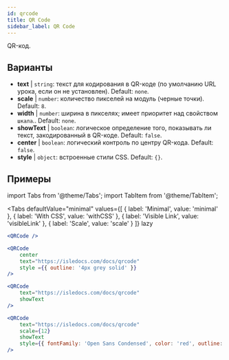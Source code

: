 ```yaml
---
id: qrcode
title: QR Code
sidebar_label: QR Code
---
```


QR-код.

## Варианты

* __text__ | `string`: текст для кодирования в QR-коде (по умолчанию URL урока, если он не установлен). Default: `none`.
* __scale__ | `number`: количество пикселей на модуль (черные точки). Default: `8`.
* __width__ | `number`: ширина в пикселях; имеет приоритет над свойством `шкала`.. Default: `none`.
* __showText__ | `boolean`: логическое определение того, показывать ли текст, закодированный в QR-коде. Default: `false`.
* __center__ | `boolean`: логический контроль по центру QR-кода. Default: `false`.
* __style__ | `object`: встроенные стили CSS. Default: `{}`.


## Примеры

import Tabs from '@theme/Tabs';
import TabItem from '@theme/TabItem';

<Tabs
    defaultValue="minimal"
    values={[
        { label: 'Minimal', value: 'minimal' },
        { label: 'With CSS', value: 'withCSS' },
        { label: 'Visible Link', value: 'visibleLink' },
        { label: 'Scale', value: 'scale' }
    ]}
    lazy
>

<TabItem value="minimal">

```jsx live
<QRCode />
```

</TabItem>

<TabItem value="withCSS">

```jsx live
<QRCode 
    center 
    text="https://isledocs.com/docs/qrcode" 
    style ={{ outline: '4px grey solid' }}
/>
```

</TabItem>

<TabItem value="visibleLink">

```jsx live
<QRCode 
    text="https://isledocs.com/docs/qrcode"
    showText
/>
```

</TabItem>

<TabItem value="scale">

```jsx live
<QRCode 
    text="https://isledocs.com/docs/qrcode"
    scale={12}
    showText
    style={{ fontFamily: 'Open Sans Condensed', color: 'red', outline: '4px black solid' }}
/>
```

</TabItem>

</Tabs>
